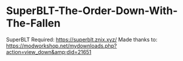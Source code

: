 # SuperBLT-The-Order-Down-With-The-Fallen
SuperBLT Required: https://superblt.znix.xyz/ 
Made thanks to: https://modworkshop.net/mydownloads.php?action=view_down&amp;did=21651
